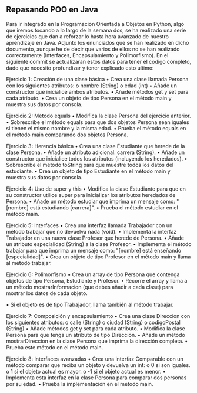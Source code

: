 ## Repasando POO en Java

Para ir integrado en la Programacion Orientada a Objetos en Python, algo que iremos tocando a lo largo de la semana dos, se ha realizado una serie de ejercicios
que dan a reforzar lo hasta hora avanzado de nuestro aprendizaje en Java. Adjunto los enunciados que se han realizado en dicho documento, aunque he de decir
que varios de ellos no se han realizado correctamente (Interfaces, Encapsulamiento y Polimorfismo). En el siguiente commit se actualizaran estos datos para tener
el codigo completo, dado que necesito profundizar y tener explicado esto ultimo:

Ejercicio 1: Creación de una clase básica
• Crea una clase llamada Persona con los siguientes atributos:
o nombre (String)
o edad (int)
• Añade un constructor que inicialice ambos atributos.
• Añade métodos get y set para cada atributo.
• Crea un objeto de tipo Persona en el método main y muestra sus datos por consola.

Ejercicio 2: Método equals
• Modifica la clase Persona del ejercicio anterior.
• Sobrescribe el método equals para que dos objetos Persona sean iguales si tienen el
mismo nombre y la misma edad.
• Prueba el método equals en el método main comparando dos objetos Persona.

Ejercicio 3: Herencia básica
• Crea una clase Estudiante que herede de la clase Persona.
• Añade un atributo adicional: carrera (String).
• Añade un constructor que inicialice todos los atributos (incluyendo los heredados).
• Sobrescribe el método toString para que muestre todos los datos del estudiante.
• Crea un objeto de tipo Estudiante en el método main y muestra sus datos por consola.

Ejercicio 4: Uso de super y this
• Modifica la clase Estudiante para que en su constructor utilice super para inicializar los
atributos heredados de Persona.
• Añade un método estudiar que imprima un mensaje como: "[nombre] está estudiando [carrera]".
• Prueba el método estudiar en el método main.

Ejercicio 5: Interfaces
• Crea una interfaz llamada Trabajador con un método trabajar que no devuelva nada (void).
• Implementa la interfaz Trabajador en una nueva clase Profesor que herede de Persona.
• Añade un atributo especialidad (String) a la clase Profesor.
• Implementa el método trabajar para que imprima un mensaje como: "[nombre] está enseñando
[especialidad]".
• Crea un objeto de tipo Profesor en el método main y llama al método trabajar.

Ejercicio 6: Polimorfismo
• Crea un array de tipo Persona que contenga objetos de tipo Persona, Estudiante y Profesor.
• Recorre el array y llama a un método mostrarInformacion (que debes añadir a cada clase) para
mostrar los datos de cada objeto.

• Si el objeto es de tipo Trabajador, llama también al método trabajar.

Ejercicio 7: Composición y encapsulamiento
• Crea una clase Direccion con los siguientes atributos:
o calle (String)
o ciudad (String)
o codigoPostal (String)
• Añade métodos get y set para cada atributo.
• Modifica la clase Persona para que tenga un atributo de tipo Direccion.
• Añade un método mostrarDireccion en la clase Persona que imprima la dirección completa.
• Prueba este método en el método main.

Ejercicio 8: Interfaces avanzadas
• Crea una interfaz Comparable con un método comparar que reciba un objeto y devuelva un int:
o 0 si son iguales.
o 1 si el objeto actual es mayor.
o -1 si el objeto actual es menor.
• Implementa esta interfaz en la clase Persona para comparar dos personas por su edad.
• Prueba la implementación en el método main.

